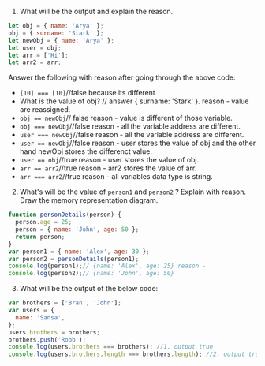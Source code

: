 1. What will be the output and explain the reason.

```js
let obj = { name: 'Arya' };
obj = { surname: 'Stark' };
let newObj = { name: 'Arya' };
let user = obj;
let arr = ['Hi'];
let arr2 = arr;
```

Answer the following with reason after going through the above code:

- `[10] === [10]`//false because its different
- What is the value of obj? // answer { surname: 'Stark' }. reason - value are reassigned.
- `obj == newObj`// false reason - value is different of those variable.
- `obj === newObj`//false reason - all the variable address are different.
- `user === newObj`//false reason - all the variable address are different.
- `user == newObj`//false reason - user stores the value of obj and the other hand newObj stores the differenct value.
- `user == obj`//true reason - user stores the value of obj.
- `arr == arr2`//true reason - arr2 stores the value of arr.
- `arr === arr2`//true reason - all variables data type is string.

2. What's will be the value of `person1` and `person2` ? Explain with reason. Draw the memory representation diagram.

<!-- To add this image here use ![name](./hello.jpg) --> 

```js
function personDetails(person) {
  person.age = 25;
  person = { name: 'John', age: 50 };
  return person;
}
var person1 = { name: 'Alex', age: 30 };
var person2 = personDetails(person1);
console.log(person1);// {name: 'Alex', age: 25} reason - 
console.log(person2);// {name: 'John', age: 50}
```

3. What will be the output of the below code:

```js
var brothers = ['Bran', 'John'];
var users = {
  name: 'Sansa',
};
users.brothers = brothers;
brothers.push('Robb');
console.log(users.brothers === brothers); //1. output true 
console.log(users.brothers.length === brothers.length); //2. output true
```
